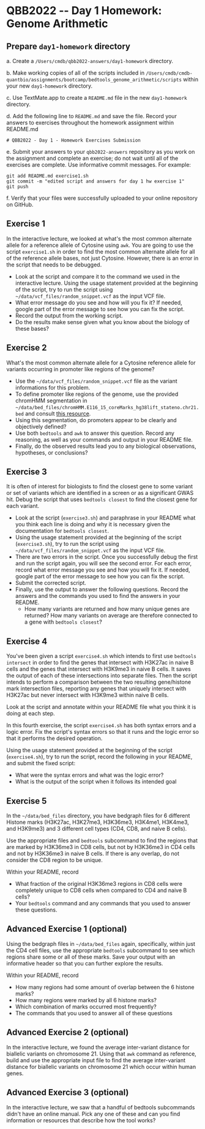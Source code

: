 # QBB2022 -- Day 1 Homework: Genome Arithmetic

## Prepare `day1-homework` directory

a. Create a `/Users/cmdb/qbb2022-answers/day1-homework` directory.

b. Make working copies of all of the scripts included in `/Users/cmdb/cmdb-quantbio/assignments/bootcamp/bedtools_genome_arithmetic/scripts` within your new `day1-homework` directory.

c. Use TextMate.app to create a `README.md` file in the new `day1-homework` directory.

d. Add the following line to `README.md` and save the file. Record your answers to exercises throughout the homework assignment within README.md

```
# QBB2022 - Day 1 - Homework Exercises Submission
```
e. Submit your answers to your `qbb2022-answers` repository as you work on the assignment and complete an exercise; do not wait until all of the exercises are complete. Use informative commit messages. For example:

```
git add README.md exercise1.sh
git commit -m "edited script and answers for day 1 hw exercise 1"
git push
```
f. Verify that your files were successfully uploaded to your online repository on GitHub.  

## Exercise 1

In the interactive lecture, we looked at what's the most common alternate allele for a reference allele of Cytosine using `awk`. You are going to use the script `exercise1.sh` in order to find the most common alternate allele for all of the reference allele bases, not just Cytosine. However, there is an error in the script that needs to be debugged.

  * Look at the script and compare it to the command we used in the interactive lecture. Using the usage statement provided at the beginning of the script, try to run the script using `~/data/vcf_files/random_snippet.vcf` as the input VCF file.
  * What error message do you see and how will you fix it? If needed, google part of the error message to see how you can fix the script.
  * Record the output from the working script.
  * Do the results make sense given what you know about the biology of these bases?

## Exercise 2

What's the most common alternate allele for a Cytosine reference allele for variants occurring in promoter like regions of the genome?

  * Use the `~/data/vcf_files/random_snippet.vcf` file as the variant informations for this problem.
  * To define promoter like regions of the genome, use the provided chromHMM segmentation in `~/data/bed_files/chromHMM.E116_15_coreMarks_hg38lift_stateno.chr21.bed` and consult [this resource](https://egg2.wustl.edu/roadmap/web_portal/chr_state_learning.html#core_15state).
  * Using this segmentation, do promoters appear to be clearly and objectively defined?
  * Use both `bedtools` and `awk` to answer this question. Record any reasoning, as well as your commands and output in your README file.
  * Finally, do the observed results lead you to any biological observations, hypotheses, or conclusions?

## Exercise 3

It is often of interest for biologists to find the closest gene to some variant or set of variants which are identified in a screen or as a significant GWAS hit. Debug the script that uses `bedtools closest` to find the closest gene for each variant.  

  * Look at the script (`exercise3.sh`) and paraphrase in your README what you think each line is doing and why it is necessary given the documentation for `bedtools closest`.
  * Using the usage statement provided at the beginning of the script (`exercise3.sh`), try to run the script using `~/data/vcf_files/random_snippet.vcf` as the input VCF file.
  * There are two errors in the script. Once you successfully debug the first and run the script again, you will see the second error. For each error, record what error message you see and how you will fix it. If needed, google part of the error message to see how you can fix the script.
  * Submit the corrected script.
  * Finally, use the output to answer the following questions. Record the answers and the commands you used to find the answers in your README.
    * How many variants are returned and how many unique genes are returned? How many variants on average are therefore connected to a gene with `bedtools closest`?

## Exercise 4

You've been given a script `exercise4.sh` which intends to first use `bedtools intersect` in order to find the genes that intersect with H3K27ac in naive B cells and the genes that intersect with H3K9me3 in naive B cells. It saves the output of each of these intersections into separate files. Then the script intends to perform a comparison between the two resulting gene/histone mark intersection files, reporting any genes that uniquely intersect with H3K27ac but never intersect with H3K9me3 within naive B cells.

Look at the script and annotate within your README file what you think it is doing at each step.

In this fourth exercise, the script `exercise4.sh` has both syntax errors and a logic error. Fix the script's syntax errors so that it runs and the logic error so that it performs the desired operation.

Using the usage statement provided at the beginning of the script (`exercise4.sh`), try to run the script, record the following in your README, and submit the fixed script:

  * What were the syntax errors and what was the logic error?
  * What is the output of the script when it follows its intended goal

## Exercise 5

In the `~/data/bed_files` directory, you have bedgraph files for 6 different Histone marks (H3K27ac, H3K27me3, H3K36me3, H3K4me1, H3K4me3, and H3K9me3) and 3 different cell types (CD4, CD8, and naive B cells).

Use the appropriate files and `bedtools` subcommand to find the regions that are marked by H3K36me3 in CD8 cells, but not by H3K36me3 in CD4 cells and not by H3K36me3 in naive B cells. If there is any overlap, do not consider the CD8 region to be unique.

Within your README, record

  * What fraction of the original H3K36me3 regions in CD8 cells were completely unique to CD8 cells when compared to CD4 and naive B cells?
  * Your `bedtools` command and any commands that you used to answer these questions.


## Advanced Exercise 1 (optional)

Using the bedgraph files in `~/data/bed_files` again, specifically, within just the CD4 cell files, use the appropriate `bedtools` subcommand to see which regions share some or all of these marks. Save your output with an informative header so that you can further explore the results.

Within your README, record

  * How many regions had some amount of overlap between the 6 histone marks?
  * How many regions were marked by all 6 histone marks?
  * Which combination of marks occurred most frequently?
  * The commands that you used to answer all of these questions

## Advanced Exercise 2 (optional)

In the interactive lecture, we found the average inter-variant distance for biallelic variants on chromosome 21. Using that `awk` command as reference, build and use the appropriate input file to find the average inter-variant distance for biallelic variants on chromosome 21 which occur within human genes.


## Advanced Exercise 3 (optional)

In the interactive lecture, we saw that a handful of bedtools subcommands didn't have an online manual. Pick any one of these and can you find information or resources that describe how the tool works?
